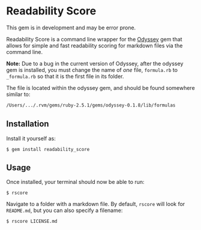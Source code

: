 # Readability Score

This gem is in development and may be error prone.

Readability Score is a command line wrapper for the
[Odyssey](https://github.com/cameronsutter/odyssey) gem that allows for simple
and fast readability scoring for markdown files via the command line.

**Note:** Due to a bug in the current version of Odyssey, after the odyssey gem is installed, you must change the name of _one_ file, `formula.rb` to `_formula.rb` so that it is the first file in its folder.

The file is located within the odyssey gem, and should be found somewhere similar to:

```sh
/Users/.../.rvm/gems/ruby-2.5.1/gems/odyssey-0.1.8/lib/formulas
```

## Installation

Install it yourself as:

    $ gem install readability_score

## Usage

Once installed, your terminal should now be able to run:

    $ rscore

Navigate to a folder with a markdown file. By default, `rscore` will look for
`README.md`, but you can also specify a filename:

    $ rscore LICENSE.md
